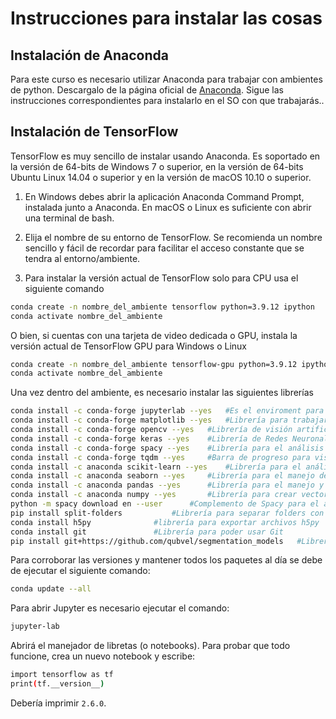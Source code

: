 # Instrucciones para instalar las cosas

## Instalación de Anaconda
Para este curso es necesario utilizar Anaconda para trabajar con ambientes de python. Descargalo de la página oficial de [Anaconda](https://www.anaconda.com/). Sigue las instrucciones correspondientes para instalarlo en el SO con que trabajarás..

## Instalación de TensorFlow
TensorFlow es muy sencillo de instalar usando Anaconda. Es soportado en la versión de 64-bits de Windows 7 o superior, en la versión de 64-bits Ubuntu Linux 14.04 o superior y en la versión de macOS 10.10 o superior.

1. En Windows debes abrir la aplicación Anaconda Command Prompt, instalada junto a Anaconda. En macOS o Linux es suficiente con abrir una terminal de bash.

2. Elija el nombre de su entorno de TensorFlow. Se recomienda un nombre sencillo y fácil de recordar para facilitar el acceso constante que se tendra al entorno/ambiente.

3. Para instalar la versión actual de TensorFlow solo para CPU usa el siguiente comando
```bash
conda create -n nombre_del_ambiente tensorflow python=3.9.12 ipython
conda activate nombre_del_ambiente
```

O bien, si cuentas con una tarjeta de video dedicada o GPU, instala la versión actual de TensorFlow GPU para Windows o Linux
```bash
conda create -n nombre_del_ambiente tensorflow-gpu python=3.9.12 ipython
conda activate nombre_del_ambiente
```

Una vez dentro del ambiente, es necesario instalar las siguientes librerías
```bash
conda install -c conda-forge jupyterlab --yes 	#Es el enviroment para notebooks para poder trabajar
conda install -c conda-forge matplotlib --yes 	#Librería para trabajar con datos y estadísticas
conda install -c conda-forge opencv --yes	#Librería de visión artificial 
conda install -c conda-forge keras --yes	#Librería de Redes Neuronales que se ejecuta sobre TensorFlow
conda install -c conda-forge spacy --yes	#Librería para el análisis de lenguaje
conda install -c conda-forge tqdm --yes		#Barra de progreso para visualizar el entrenamiento de las redes
conda install -c anaconda scikit-learn --yes	#Librería para el análisis de datos predictivo
conda install -c anaconda seaborn --yes		#Librería para el manejo de gráficas y análisis de datos
conda install -c anaconda pandas --yes		#Librería para el manejo y análisis de estructuras de datos
conda install -c anaconda numpy	--yes		#Librería para crear vectores y matrices multidimencionaes
python -m spacy download en --user		#Complemento de Spacy para el análisis del idioma Inglés
pip install split-folders  			#Librería para separar folders con archivos en train, test y validation
conda install h5py				#librería para exportar archivos h5py
conda install git				#Librería para poder usar Git
pip install git+https://github.com/qubvel/segmentation_models 	#Librería para utilizar modelos de segmentación
```

Para corroborar las versiones y mantener todos los paquetes al día se debe de ejecutar el siguiente comando:

```bash
conda update --all
```

Para abrir Jupyter es necesario ejecutar el comando:

```bash
jupyter-lab
```

Abrirá el manejador de libretas (o notebooks). Para probar que todo funcione, crea un nuevo notebook y escribe:

```bash
import tensorflow as tf 
print(tf.__version__)
```

Debería imprimir `2.6.0`.
